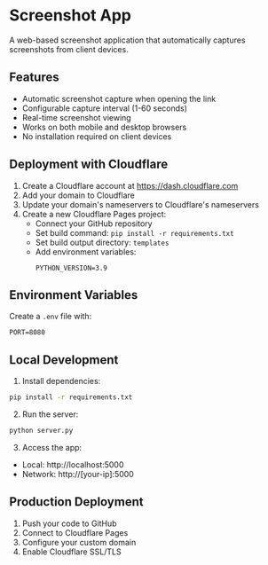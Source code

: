 # Screenshot App

A web-based screenshot application that automatically captures screenshots from client devices.

## Features

- Automatic screenshot capture when opening the link
- Configurable capture interval (1-60 seconds)
- Real-time screenshot viewing
- Works on both mobile and desktop browsers
- No installation required on client devices

## Deployment with Cloudflare

1. Create a Cloudflare account at https://dash.cloudflare.com
2. Add your domain to Cloudflare
3. Update your domain's nameservers to Cloudflare's nameservers
4. Create a new Cloudflare Pages project:
   - Connect your GitHub repository
   - Set build command: `pip install -r requirements.txt`
   - Set build output directory: `templates`
   - Add environment variables:
     ```
     PYTHON_VERSION=3.9
     ```

## Environment Variables

Create a `.env` file with:
```
PORT=8080
```

## Local Development

1. Install dependencies:
```bash
pip install -r requirements.txt
```

2. Run the server:
```bash
python server.py
```

3. Access the app:
- Local: http://localhost:5000
- Network: http://[your-ip]:5000

## Production Deployment

1. Push your code to GitHub
2. Connect to Cloudflare Pages
3. Configure your custom domain
4. Enable Cloudflare SSL/TLS
